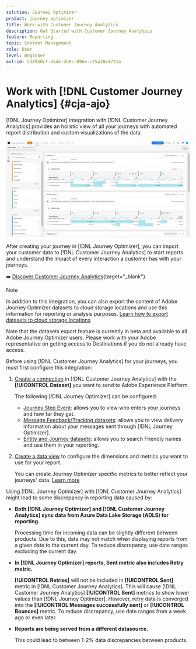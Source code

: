 ```yaml
---
solution: Journey Optimizer
product: journey optimizer
title: Work with Customer Journey Analytics
description: Get Started with Customer Journey Analytics
feature: Reporting
topic: Content Management
role: User
level: Beginner
exl-id: 5349b0cf-da4e-458c-89be-c75a38e4721a
---
```

# Work with [!DNL Customer Journey Analytics] {#cja-ajo}


[!DNL Journey Optimizer] integration with [!DNL Customer Journey Analytics] provides an holistic view of all your journeys with automated report distribution and custom visualizations of the data.

![](assets/cja.png)

After creating your journey in [!DNL Journey Optimizer], you can import your customer data to [!DNL Customer Journey Analytics] to start reports and understand the impact of every interaction a customer has with your journeys. 

➡️ [Discover Customer Journey Analytics](https://experienceleague.adobe.com/docs/analytics-platform/using/cja-landing.html){target="_blank"}

>[!NOTE]
>
>In addition to this integration, you can also export the content of Adobe Journey Optimizer datasets to cloud storage locations and use this information for reporting or analysis purposes. [Learn how to export datasets to cloud storage locations](../data/export-datasets.md)
>
>Note that the datasets export feature is currently in beta and available to all Adobe Journey Optimizer users. Please work with your Adobe representative on getting access to Destinations if you do not already have access.

Before using [!DNL Customer Journey Analytics] for your journeys, you must first configure this integration:

1. [Create a connection](https://experienceleague.adobe.com/docs/analytics-platform/using/cja-connections/create-connection.html) in [!DNL Customer Journey Analytics] with the **[!UICONTROL Dataset]** you want to send to Adobe Experience Platform. 

    The following [!DNL Journey Optimizer] can be configured:
    * [Journey Step Event](../data/datasets-query-examples.md#journey-step-event): allows you to view who enters your journeys and how far they get. 
    * [Message Feedback/Tracking datasets](../data/datasets-query-examples.md#message-feedback-event-dataset): allows you to view delivery information about your messages sent through [!DNL Journey Optimizer].
    * [Entity and Journey datasets](../data/datasets-query-examples.md#entity-dataset): allows you to search Friendly names and use them in your reporting. 

1. [Create a data view](https://experienceleague.adobe.com/docs/analytics-platform/using/cja-dataviews/create-dataview.html) to configure the dimensions and metrics you want to use for your report.

    You can create Journey Optimizer specific metrics to better reflect your journeys' data. [Learn more](https://experienceleague.adobe.com/docs/analytics-platform/using/integrations/ajo.html#configure-the-data-view-to-accommodate-journey-optimizer-dimensions-and-metrics)

Using [!DNL Journey Optimizer] with [!DNL Customer Journey Analytics] might lead to some discrepancy in reporting data caused by:

* **Both [!DNL Journey Optimizer] and [!DNL Customer Journey Analytics] sync data from Azure Data Lake Storage (ADLS) for reporting.** 
    
    Processing time for incoming data can be slightly different between products. Due to this, data may not match when displaying reports from a given date to the current day. To reduce discrepancy, use date ranges excluding the current day.

* **In [!DNL Journey Optimizer] reports, Sent metric also includes Retry metric.** 

    **[!UICONTROL Retries]** will not be included in **[!UICONTROL Sent]** metric in [!DNL Customer Journey Analytics]. This will cause [!DNL Customer Journey Analytics] **[!UICONTROL Sent]** metrics to show lower values than [!DNL Journey Optimizer]. However, retry data is converged into the **[!UICONTROL Messages successfully sent]** or **[!UICONTROL Bounces]** metric.
    To reduce discrepancy, use date ranges from a week ago or even later.

* **Reports are being served from a different datasource.** 
    
    This could lead to between 1-2% data discrepancies between products.
